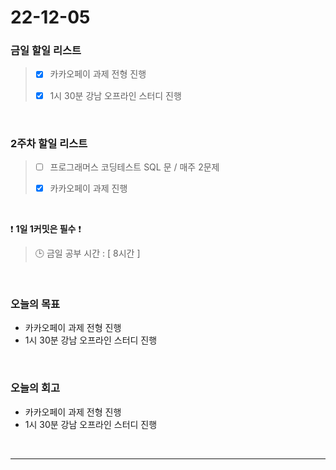 # 22-12-05

### 금일 할일 리스트
> - [x]  카카오페이 과제 전형 진행
>
> - [x]  1시 30분 강남 오프라인 스터디 진행

<br/>

### 2주차 할일 리스트  

> - [ ]  프로그래머스 코딩테스트 SQL 문 / 매주 2문제  
>
> - [x]  카카오페이 과제 진행

<br/>

❗ **1일 1커밋은 필수** ❗
> 🕒 금일 공부 시간 : [ 8시간 ]
  
<br/>

### 오늘의 목표
- 카카오페이 과제 전형 진행
- 1시 30분 강남 오프라인 스터디 진행

<br>

### 오늘의 회고
- 카카오페이 과제 전형 진행
- 1시 30분 강남 오프라인 스터디 진행

<br/>

------------  